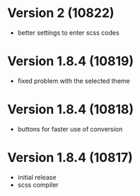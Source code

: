 # Version 2 (10822)
- better settings to enter scss codes

# Version 1.8.4 (10819)
- fixed problem with the selected theme

# Version 1.8.4 (10818)
- buttons for faster use of conversion

# Version 1.8.4 (10817)
- initial release
- scss compiler